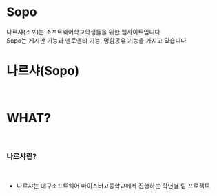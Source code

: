 # Sopo
나르샤(소포)는 소프트웨어학교학생들을 위한 웹사이트입니다
<br>
Sopo는 게시판 기능과 멘토멘티 기능, 명함공유 기능을 가지고 있습니다
<h1>나르샤(Sopo)</h1>
<br>
<h1>WHAT?</h1> <br>
<h3>나르샤란?</h3> <br>
<ul>
  <li>나르샤는 대구소프트웨어 마이스터고등학교에서 진행하는 학년별 팀 프로젝트</li>
</ul>

